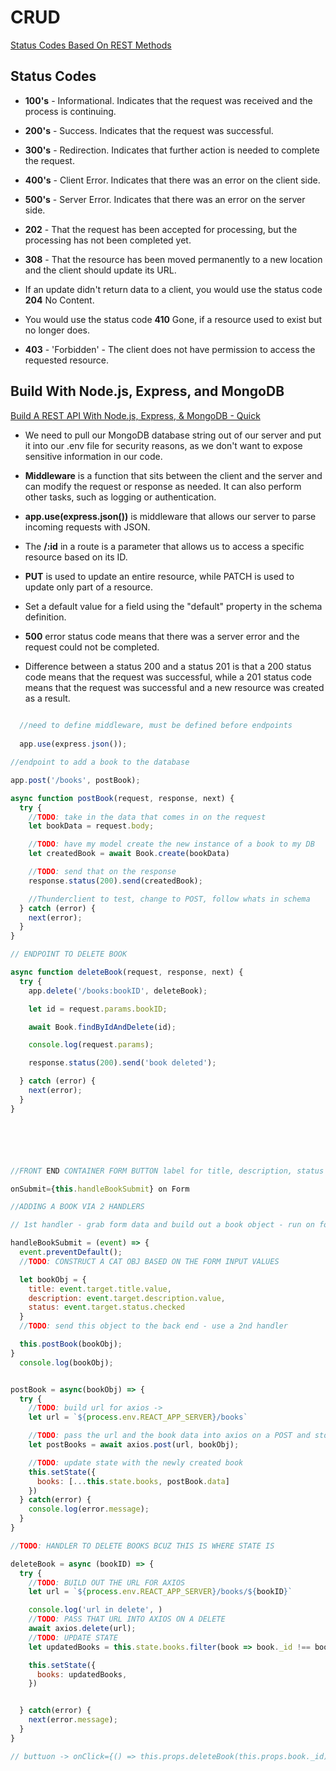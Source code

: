 # CRUD

[Status Codes Based On REST Methods](https://www.moesif.com/blog/technical/api-design/Which-HTTP-Status-Code-To-Use-For-Every-CRUD-App/)

## Status Codes

- **100's** - Informational. Indicates that the request was received and the process is continuing.

- **200's** - Success. Indicates that the request was successful.

- **300's** - Redirection. Indicates that further action is needed to complete the request.

- **400's** - Client Error. Indicates that there was an error on the client side.

- **500's** - Server Error. Indicates that there was an error on the server side.

- **202** - That the request has been accepted for processing, but the processing has not been completed yet.

- **308** - That the resource has been moved permanently to a new location and the client should update its URL.

- If an update didn't return data to a client, you would use the status code **204** No Content.

- You would use the status code **410** Gone, if a resource used to exist but no longer does.

- **403** -  'Forbidden' - The client does not have permission to access the requested resource.

## Build With Node.js, Express, and MongoDB

[Build A REST API With Node.js, Express, & MongoDB - Quick](https://www.youtube.com/channel/UCFbNIlppjAuEX4znoulh0Cw)

- We need to pull our MongoDB database string out of our server and put it into our .env file for security reasons, as we don't want to expose sensitive information in our code.

- **Middleware** is a function that sits between the client and the server and can modify the request or response as needed. It can also perform other tasks, such as logging or authentication.

- **app.use(express.json())** is middleware that allows our server to parse incoming requests with JSON.

- The **/:id** in a route is a parameter that allows us to access a specific resource based on its ID.

- **PUT** is used to update an entire resource, while PATCH is used to update only part of a resource.

- Set a default value for a field using the "default" property in the schema definition.

- **500** error status code means that there was a server error and the request could not be completed.

- Difference between a status 200 and a status 201 is that a 200 status code means that the request was successful, while a 201 status code means that the request was successful and a new resource was created as a result.

``` javascript
  
  //need to define middleware, must be defined before endpoints
  
  app.use(express.json());

//endpoint to add a book to the database

app.post('/books', postBook);

async function postBook(request, response, next) {
  try {
    //TODO: take in the data that comes in on the request
    let bookData = request.body;

    //TODO: have my model create the new instance of a book to my DB
    let createdBook = await Book.create(bookData)

    //TODO: send that on the response
    response.status(200).send(createdBook);

    //Thunderclient to test, change to POST, follow whats in schema
  } catch (error) {
    next(error);
  }
}

// ENDPOINT TO DELETE BOOK

async function deleteBook(request, response, next) {
  try {
    app.delete('/books:bookID', deleteBook);

    let id = request.params.bookID;

    await Book.findByIdAndDelete(id);

    console.log(request.params);

    response.status(200).send('book deleted');

  } catch (error) {
    next(error);
  }
}






//FRONT END CONTAINER FORM BUTTON label for title, description, status in modal component?

onSubmit={this.handleBookSubmit} on Form

//ADDING A BOOK VIA 2 HANDLERS

// 1st handler - grab form data and build out a book object - run on form submission

handleBookSubmit = (event) => {
  event.preventDefault();
  //TODO: CONSTRUCT A CAT OBJ BASED ON THE FORM INPUT VALUES

  let bookObj = {
    title: event.target.title.value,
    description: event.target.description.value,
    status: event.target.status.checked
  } 
  //TODO: send this object to the back end - use a 2nd handler

  this.postBook(bookObj);
}
  console.log(bookObj);


postBook = async(bookObj) => {
  try {
    //TODO: build url for axios -> 
    let url = `${process.env.REACT_APP_SERVER}/books`

    //TODO: pass the url and the book data into axios on a POST and store the return in a variable
    let postBooks = await axios.post(url, bookObj);

    //TODO: update state with the newly created book
    this.setState({
      books: [...this.state.books, postBook.data]
    })
  } catch(error) {
    console.log(error.message);
  }
}

//TODO: HANDLER TO DELETE BOOKS BCUZ THIS IS WHERE STATE IS

deleteBook = async (bookID) => {
  try {
    //TODO: BUILD OUT THE URL FOR AXIOS
    let url = `${process.env.REACT_APP_SERVER}/books/${bookID}`

    console.log('url in delete', )
    //TODO: PASS THAT URL INTO AXIOS ON A DELETE
    await axios.delete(url);
    //TODO: UPDATE STATE
    let updatedBooks = this.state.books.filter(book => book._id !== bookID);

    this.setState({
      books: updatedBooks,
    })


  } catch(error) {
    next(error.message);
  }
}

// buttuon -> onClick={() => this.props.deleteBook(this.props.book._id)}



```